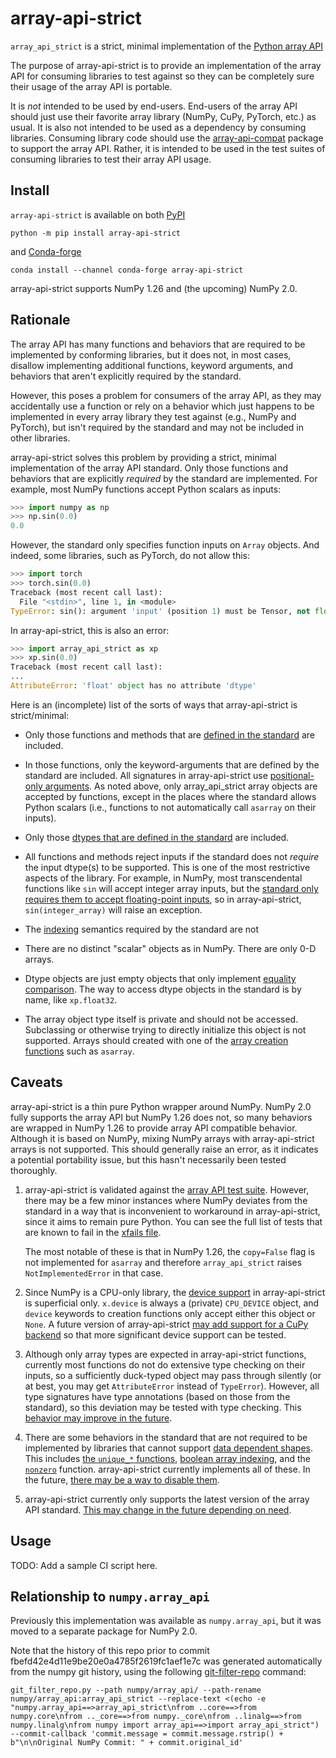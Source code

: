 # array-api-strict

`array_api_strict` is a strict, minimal implementation of the [Python array
API](https://data-apis.org/array-api/latest/)

The purpose of array-api-strict is to provide an implementation of the array
API for consuming libraries to test against so they can be completely sure
their usage of the array API is portable.

It is *not* intended to be used by end-users. End-users of the array API
should just use their favorite array library (NumPy, CuPy, PyTorch, etc.) as
usual. It is also not intended to be used as a dependency by consuming
libraries. Consuming library code should use the
[array-api-compat](https://github.com/data-apis/array-api-compat) package to
support the array API. Rather, it is intended to be used in the test suites of
consuming libraries to test their array API usage.

## Install

`array-api-strict` is available on both
[PyPI](https://pypi.org/project/array-api-strict/)

```
python -m pip install array-api-strict
```

and [Conda-forge](https://anaconda.org/conda-forge/array-api-strict)

```
conda install --channel conda-forge array-api-strict
```

array-api-strict supports NumPy 1.26 and (the upcoming) NumPy 2.0.

## Rationale

The array API has many functions and behaviors that are required to be
implemented by conforming libraries, but it does not, in most cases, disallow
implementing additional functions, keyword arguments, and behaviors that
aren't explicitly required by the standard.

However, this poses a problem for consumers of the array API, as they may
accidentally use a function or rely on a behavior which just happens to be
implemented in every array library they test against (e.g., NumPy and
PyTorch), but isn't required by the standard and may not be included in other
libraries.

array-api-strict solves this problem by providing a strict, minimal
implementation of the array API standard. Only those functions and behaviors
that are explicitly *required* by the standard are implemented. For example,
most NumPy functions accept Python scalars as inputs:

```py
>>> import numpy as np
>>> np.sin(0.0)
0.0
```

However, the standard only specifies function inputs on `Array` objects. And
indeed, some libraries, such as PyTorch, do not allow this:

```py
>>> import torch
>>> torch.sin(0.0)
Traceback (most recent call last):
  File "<stdin>", line 1, in <module>
TypeError: sin(): argument 'input' (position 1) must be Tensor, not float
```

In array-api-strict, this is also an error:

```py
>>> import array_api_strict as xp
>>> xp.sin(0.0)
Traceback (most recent call last):
...
AttributeError: 'float' object has no attribute 'dtype'
```

Here is an (incomplete) list of the sorts of ways that array-api-strict is
strict/minimal:

- Only those functions and methods that are [defined in the
  standard](https://data-apis.org/array-api/latest/API_specification/index.html)
  are included.

- In those functions, only the keyword-arguments that are defined by the
  standard are included. All signatures in array-api-strict use
  [positional-only
  arguments](https://data-apis.org/array-api/latest/API_specification/function_and_method_signatures.html#function-and-method-signatures).
  As noted above, only array_api_strict array objects are accepted by
  functions, except in the places where the standard allows Python scalars
  (i.e., functions to not automatically call `asarray` on their inputs).

- Only those [dtypes that are defined in the
  standard](https://data-apis.org/array-api/latest/API_specification/data_types.html)
  are included.

- All functions and methods reject inputs if the standard does not *require*
  the input dtype(s) to be supported. This is one of the most restrictive
  aspects of the library. For example, in NumPy, most transcendental functions
  like `sin` will accept integer array inputs, but the [standard only requires
  them to accept floating-point
  inputs](https://data-apis.org/array-api/latest/API_specification/generated/array_api.sin.html#array_api.sin),
  so in array-api-strict, `sin(integer_array)` will raise an exception.

- The
  [indexing](https://data-apis.org/array-api/latest/API_specification/indexing.html)
  semantics required by the standard are not

- There are no distinct "scalar" objects as in NumPy. There are only 0-D
  arrays.

- Dtype objects are just empty objects that only implement [equality
  comparison](https://data-apis.org/array-api/latest/API_specification/generated/array_api.data_types.__eq__.html).
  The way to access dtype objects in the standard is by name, like
  `xp.float32`.

- The array object type itself is private and should not be accessed.
  Subclassing or otherwise trying to directly initialize this object is not
  supported. Arrays should created with one of the [array creation
  functions](https://data-apis.org/array-api/latest/API_specification/creation_functions.html)
  such as `asarray`.

## Caveats

array-api-strict is a thin pure Python wrapper around NumPy. NumPy 2.0 fully
supports the array API but NumPy 1.26 does not, so many behaviors are wrapped
in NumPy 1.26 to provide array API compatible behavior. Although it is based
on NumPy, mixing NumPy arrays with array-api-strict arrays is not supported.
This should generally raise an error, as it indicates a potential portability
issue, but this hasn't necessarily been tested thoroughly.

1. array-api-strict is validated against the [array API test
   suite](https://github.com/data-apis/array-api-tests). However, there may be
   a few minor instances where NumPy deviates from the standard in a way that
   is inconvenient to workaround in array-api-strict, since it aims to remain
   pure Python. You can see the full list of tests that are known to fail in
   the [xfails
   file](https://github.com/data-apis/array-api-strict/blob/main/array-api-tests-xfails.txt).

    The most notable of these is that in NumPy 1.26, the `copy=False` flag is
    not implemented for `asarray` and therefore `array_api_strict` raises
    `NotImplementedError` in that case.

2. Since NumPy is a CPU-only library, the [device
   support](https://data-apis.org/array-api/latest/design_topics/device_support.html)
   in array-api-strict is superficial only. `x.device` is always a (private)
   `CPU_DEVICE` object, and `device` keywords to creation functions only
   accept either this object or `None`. A future version of array-api-strict
   [may add support for a CuPy
   backend](https://github.com/data-apis/array-api-strict/issues/5) so that
   more significant device support can be tested.

3. Although only array types are expected in array-api-strict functions,
   currently most functions do not do extensive type checking on their inputs,
   so a sufficiently duck-typed object may pass through silently (or at best,
   you may get `AttributeError` instead of `TypeError`). However, all type
   signatures have type annotations (based on those from the standard), so
   this deviation may be tested with type checking. This [behavior may improve
   in the future](https://github.com/data-apis/array-api-strict/issues/6).

4. There are some behaviors in the standard that are not required to be
   implemented by libraries that cannot support [data dependent
   shapes](https://data-apis.org/array-api/latest/design_topics/data_dependent_output_shapes.html).
   This includes [the `unique_*`
   functions](https://data-apis.org/array-api/latest/API_specification/set_functions.html),
   [boolean array
   indexing](https://data-apis.org/array-api/latest/API_specification/indexing.html#boolean-array-indexing),
   and the
   [`nonzero`](https://data-apis.org/array-api/latest/API_specification/generated/array_api.nonzero.html)
   function. array-api-strict currently implements all of these. In the
   future, [there may be a way to disable them](https://github.com/data-apis/array-api-strict/issues/7).

5. array-api-strict currently only supports the latest version of the array
   API standard. [This may change in the future depending on
   need](https://github.com/data-apis/array-api-strict/issues/8).

## Usage

TODO: Add a sample CI script here.

## Relationship to `numpy.array_api`

Previously this implementation was available as `numpy.array_api`, but it was
moved to a separate package for NumPy 2.0.

Note that the history of this repo prior to commit
fbefd42e4d11e9be20e0a4785f2619fc1aef1e7c was generated automatically
from the numpy git history, using the following
[git-filter-repo](https://github.com/newren/git-filter-repo) command:

```
git_filter_repo.py --path numpy/array_api/ --path-rename numpy/array_api:array_api_strict --replace-text <(echo -e "numpy.array_api==>array_api_strict\nfrom ..core==>from numpy.core\nfrom .._core==>from numpy._core\nfrom ..linalg==>from numpy.linalg\nfrom numpy import array_api==>import array_api_strict") --commit-callback 'commit.message = commit.message.rstrip() + b"\n\nOriginal NumPy Commit: " + commit.original_id'
```
